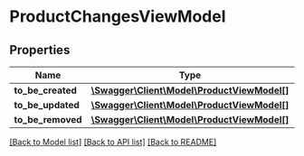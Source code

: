# ProductChangesViewModel

## Properties
Name | Type | Description | Notes
------------ | ------------- | ------------- | -------------
**to_be_created** | [**\Swagger\Client\Model\ProductViewModel[]**](ProductViewModel.md) |  | [optional] 
**to_be_updated** | [**\Swagger\Client\Model\ProductViewModel[]**](ProductViewModel.md) |  | [optional] 
**to_be_removed** | [**\Swagger\Client\Model\ProductViewModel[]**](ProductViewModel.md) |  | [optional] 

[[Back to Model list]](../README.md#documentation-for-models) [[Back to API list]](../README.md#documentation-for-api-endpoints) [[Back to README]](../README.md)


